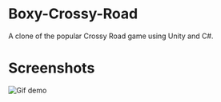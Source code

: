 # Boxy-Crossy-Road
A clone of the popular Crossy Road game using Unity and C#.

# Screenshots
![Gif demo](crossy_road_short_small.gif)
